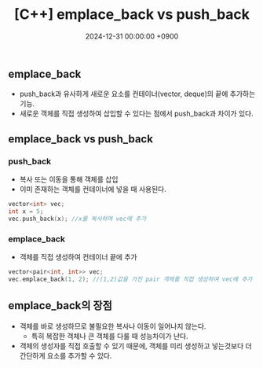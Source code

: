 ﻿---
classes: wide
toc: true
toc_label: "My Table of Contents"
#toc_icon: "cog"
layout: single
title: "[C++] emplace_back vs push_back"
date: "2024-12-31 00:00:00 +0900"
last_modified_at: "2024-12-31 00:00:00 +0900"
categories:
  - C++
tags:
  - c++
author_profile: true
sidebar:
    nav: docs
---

## emplace_back
- push_back과 유사하게 새로운 요소를 컨테이너(vector, deque)의 끝에 추가하는 기능.
- 새로운 객체를 직접 생성하여 삽입할 수 있다는 점에서 push_back과 차이가 있다.

## emplace_back vs push_back
### push_back
- 복사 또는 이동을 통해 객체를 삽입
- 이미 존재하는 객체를 컨테이너에 넣을 때 사용된다.
```c++
vector<int> vec;
int x = 5;
vec.push_back(x); //x를 복사하여 vec에 추가
```

### emplace_back
- 객체를 직접 생성하여 컨테이너 끝에 추가
```c++
vector<pair<int, int>> vec;
vec.emplace_back(1, 2); //(1,2)값을 가진 pair 객체를 직접 생성하여 vec에 추가
```

## emplace_back의 장점
- 객체를 바로 생성하므로 불필요한 복사나 이동이 일어나지 않는다.
  - 특히 복잡한 객체나 큰 객체를 다룰 때 성능차이가 난다.
- 객체의 생성자를 직접 호출할 수 있기 때문에, 객체를 미리 생성하고 넣는것보다 더 간단하게 요소를 추가할 수 있다.